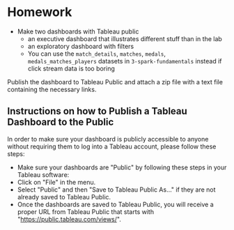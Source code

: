 # Homework

- Make two dashboards with Tableau public
  - an executive dashboard that illustrates different stuff than in the lab
  - an exploratory dashboard with filters
  - You can use the `match_details`, `matches`, `medals`, `medals_matches_players` datasets in `3-spark-fundamentals` instead if click stream data is too boring

Publish the dashboard to Tableau Public and attach a zip file with a text file containing the necessary links.

## Instructions on how to Publish a Tableau Dashboard to the Public

In order to make sure your dashboard is publicly accessible to anyone without requiring them to log into a Tableau account, please follow these steps:

- Make sure your dashboards are "Public" by following these steps in your Tableau software:
- Click on "File" in the menu.
- Select "Public" and then "Save to Tableau Public As…" if they are not already saved to Tableau Public.
- Once the dashboards are saved to Tableau Public, you will receive a proper URL from Tableau Public that starts with "https://public.tableau.com/views/".
